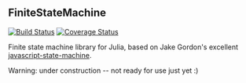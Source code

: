 ## FiniteStateMachine

[![Build Status](https://travis-ci.org/tensorjack/FiniteStateMachine.jl.svg)](https://travis-ci.org/tensorjack/FiniteStateMachine.jl) [![Coverage Status](https://coveralls.io/repos/tensorjack/FiniteStateMachine.jl/badge.png)](https://coveralls.io/r/tensorjack/FiniteStateMachine.jl)

Finite state machine library for Julia, based on Jake Gordon's excellent [javascript-state-machine](https://github.com/jakesgordon/javascript-state-machine).

Warning: under construction -- not ready for use just yet :)

